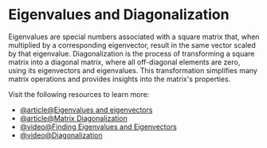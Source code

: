 # Eigenvalues and Diagonalization

Eigenvalues are special numbers associated with a square matrix that, when multiplied by a corresponding eigenvector, result in the same vector scaled by that eigenvalue. Diagonalization is the process of transforming a square matrix into a diagonal matrix, where all off-diagonal elements are zero, using its eigenvectors and eigenvalues. This transformation simplifies many matrix operations and provides insights into the matrix's properties.

Visit the following resources to learn more:

- [@article@Eigenvalues and eigenvectors](https://en.wikipedia.org/wiki/Eigenvalues_and_eigenvectors)
- [@article@Matrix Diagonalization](https://www.statlect.com/matrix-algebra/matrix-diagonalization)
- [@video@Finding Eigenvalues and Eigenvectors](https://www.youtube.com/watch?v=TQvxWaQnrqI)
- [@video@Diagonalization](https://www.youtube.com/watch?v=WTLl03D4TNA)